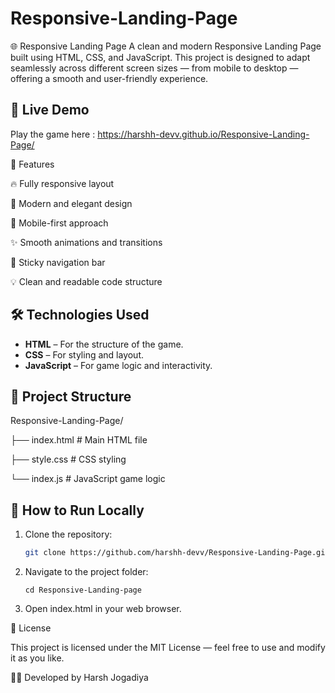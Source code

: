 # Responsive-Landing-Page
🌐 Responsive Landing Page A clean and modern Responsive Landing Page built using HTML, CSS, and JavaScript. This project is designed to adapt seamlessly across different screen sizes — from mobile to desktop — offering a smooth and user-friendly experience.  

## 🔗 Live Demo
Play the game here : https://harshh-devv.github.io/Responsive-Landing-Page/

🚀 Features

🔥 Fully responsive layout

🎨 Modern and elegant design

📱 Mobile-first approach

✨ Smooth animations and transitions

🧭 Sticky navigation bar

💡 Clean and readable code structure



## 🛠️ Technologies Used
- **HTML** – For the structure of the game.
- **CSS** – For styling and layout.
- **JavaScript** – For game logic and interactivity.

## 📂 Project Structure

Responsive-Landing-Page/

├── index.html # Main HTML file

├── style.css # CSS styling

└── index.js # JavaScript game logic

## 🚀 How to Run Locally
1. Clone the repository:
   ```bash
   git clone https://github.com/harshh-devv/Responsive-Landing-Page.git
   

2.  Navigate to the project folder:
   
     ```
     cd Responsive-Landing-page

3. Open index.html in your web browser.



📄 License

This project is licensed under the MIT License — feel free to use and modify it as you like.

👨‍💻 Developed by Harsh Jogadiya





